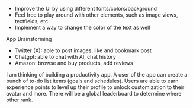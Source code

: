 - Improve the UI by using different fonts/colors/background
- Feel free to play around with other elements, such as image views, textfields, etc.
- Implement a way to change the color of the text as well

App Brainstorming
- Twitter (X): able to post images, like and bookmark post
- Chatgpt: able to chat with AI, chat history
- Amazon: browse and buy products, add reviews

I am thinking of building a productivity app. A user of the app can create a bunch of to-do list items (goals and schedules). Users are able to earn experience points to level up their profile to unlock customization to their avatar and more. There will be a global leaderboard to determine where other rank.
